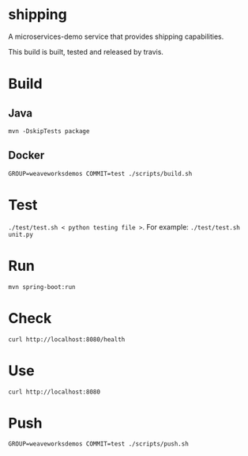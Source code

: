 # shipping
A microservices-demo service that provides shipping capabilities.

This build is built, tested and released by travis.

# Build

## Java

`mvn -DskipTests package`

## Docker

`GROUP=weaveworksdemos COMMIT=test ./scripts/build.sh`

# Test

`./test/test.sh < python testing file >`. For example: `./test/test.sh unit.py`

# Run

`mvn spring-boot:run`

# Check

`curl http://localhost:8080/health`

# Use

`curl http://localhost:8080`

# Push

`GROUP=weaveworksdemos COMMIT=test ./scripts/push.sh`

